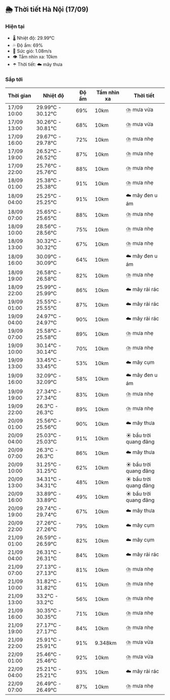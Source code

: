## 🌦️ Thời tiết Hà Nội (17/09)

### Hiện tại

- 🌡️ Nhiệt độ: 29.99℃
- 💦 Độ ẩm: 69%
- 💨 Sức gió: 1.08m/s
- 👁️ Tầm nhìn xa: 10km
- ☂️ Thời tiết: ☁️ mây thưa

### Sắp tới

| Thời gian | Nhiệt độ | Độ ẩm | Tầm nhìn xa | Thời tiết |
| --- | --- | --- | --- | --- |
| 17/09 10:00 | 29.99℃ - 30.12℃ | 69% | 10km | ⛈️ mưa vừa |
| 17/09 13:00 | 30.26℃ - 30.81℃ | 68% | 10km | ⛈️ mưa vừa |
| 17/09 16:00 | 29.67℃ - 29.78℃ | 72% | 10km | ⛈️ mưa nhẹ |
| 17/09 19:00 | 26.52℃ - 26.52℃ | 87% | 10km | ⛈️ mưa nhẹ |
| 17/09 22:00 | 25.76℃ - 25.76℃ | 88% | 10km | ⛈️ mưa nhẹ |
| 18/09 01:00 | 25.38℃ - 25.38℃ | 91% | 10km | ⛈️ mưa nhẹ |
| 18/09 04:00 | 25.25℃ - 25.25℃ | 91% | 10km | ☁️ mây đen u ám |
| 18/09 07:00 | 25.65℃ - 25.65℃ | 88% | 10km | ⛈️ mưa nhẹ |
| 18/09 10:00 | 28.56℃ - 28.56℃ | 75% | 10km | ⛈️ mưa nhẹ |
| 18/09 13:00 | 30.32℃ - 30.32℃ | 67% | 10km | ⛈️ mưa nhẹ |
| 18/09 16:00 | 30.09℃ - 30.09℃ | 64% | 10km | ☁️ mây đen u ám |
| 18/09 19:00 | 26.58℃ - 26.58℃ | 82% | 10km | ⛈️ mưa nhẹ |
| 18/09 22:00 | 25.99℃ - 25.99℃ | 86% | 10km | ☁️ mây rải rác |
| 19/09 01:00 | 25.55℃ - 25.55℃ | 87% | 10km | ☁️ mây rải rác |
| 19/09 04:00 | 24.97℃ - 24.97℃ | 90% | 10km | ☁️ mây rải rác |
| 19/09 07:00 | 25.58℃ - 25.58℃ | 89% | 10km | ⛈️ mưa nhẹ |
| 19/09 10:00 | 30.14℃ - 30.14℃ | 70% | 10km | ⛈️ mưa nhẹ |
| 19/09 13:00 | 33.45℃ - 33.45℃ | 53% | 10km | ☁️ mây cụm |
| 19/09 16:00 | 32.09℃ - 32.09℃ | 58% | 10km | ☁️ mây đen u ám |
| 19/09 19:00 | 27.34℃ - 27.34℃ | 83% | 10km | ⛈️ mưa nhẹ |
| 19/09 22:00 | 26.3℃ - 26.3℃ | 89% | 10km | ⛈️ mưa nhẹ |
| 20/09 01:00 | 25.56℃ - 25.56℃ | 90% | 10km | ☁️ mây thưa |
| 20/09 04:00 | 25.03℃ - 25.03℃ | 91% | 10km | ☀️ bầu trời quang đãng |
| 20/09 07:00 | 26.3℃ - 26.3℃ | 86% | 10km | ☁️ mây thưa |
| 20/09 10:00 | 31.25℃ - 31.25℃ | 62% | 10km | ☀️ bầu trời quang đãng |
| 20/09 13:00 | 34.31℃ - 34.31℃ | 48% | 10km | ☀️ bầu trời quang đãng |
| 20/09 16:00 | 33.89℃ - 33.89℃ | 49% | 10km | ☀️ bầu trời quang đãng |
| 20/09 19:00 | 29.74℃ - 29.74℃ | 67% | 10km | ☁️ mây thưa |
| 20/09 22:00 | 27.26℃ - 27.26℃ | 79% | 10km | ☁️ mây cụm |
| 21/09 01:00 | 26.59℃ - 26.59℃ | 82% | 10km | ☁️ mây cụm |
| 21/09 04:00 | 26.31℃ - 26.31℃ | 84% | 10km | ☁️ mây rải rác |
| 21/09 07:00 | 27.13℃ - 27.13℃ | 81% | 10km | ⛈️ mưa nhẹ |
| 21/09 10:00 | 31.82℃ - 31.82℃ | 61% | 10km | ⛈️ mưa nhẹ |
| 21/09 13:00 | 33.2℃ - 33.2℃ | 56% | 10km | ⛈️ mưa nhẹ |
| 21/09 16:00 | 30.35℃ - 30.35℃ | 71% | 10km | ⛈️ mưa nhẹ |
| 21/09 19:00 | 27.17℃ - 27.17℃ | 84% | 10km | ⛈️ mưa nhẹ |
| 21/09 22:00 | 25.91℃ - 25.91℃ | 91% | 9.348km | ⛈️ mưa vừa |
| 22/09 01:00 | 25.46℃ - 25.46℃ | 92% | 10km | ⛈️ mưa vừa |
| 22/09 04:00 | 25.21℃ - 25.21℃ | 93% | 10km | ☁️ mây rải rác |
| 22/09 07:00 | 26.49℃ - 26.49℃ | 87% | 10km | ⛈️ mưa nhẹ |
